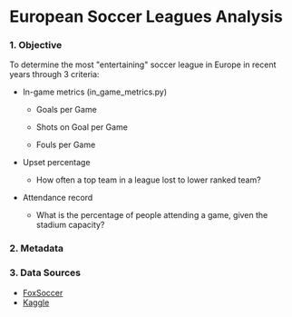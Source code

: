 # European Soccer Leagues Analysis

### 1. Objective 

To determine the most "entertaining" soccer league in Europe in recent years through 3 criteria:
+ In-game metrics (in_game_metrics.py) 

  * Goals per Game

  * Shots on Goal per Game

  * Fouls per Game 
+ Upset percentage 

  * How often a top team in a league lost to lower ranked team?
+ Attendance record 

  * What is the percentage of people attending a game, given the stadium capacity?

### 2. Metadata 

### 3. Data Sources
+ [FoxSoccer](http://www.foxsports.com/soccer/stats)
+ [Kaggle](https://www.kaggle.com/hugomathien/soccer)


